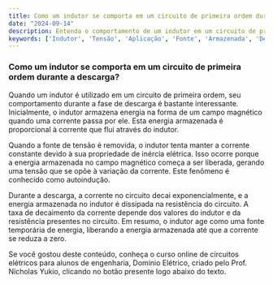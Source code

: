 ```yaml
---
title: Como um indutor se comporta em um circuito de primeira ordem durante a descarga?
date: "2024-09-14"
description: Entenda o comportamento de um indutor em um circuito de primeira ordem durante a fase de descarga.
keywords: ['Indutor', 'Tensão', 'Aplicação', 'Fonte', 'Armazenada', 'Descarga']
---
```


### Como um indutor se comporta em um circuito de primeira ordem durante a descarga?

Quando um indutor é utilizado em um circuito de primeira ordem, seu comportamento durante a fase de descarga é bastante interessante. Inicialmente, o indutor armazena energia na forma de um campo magnético quando uma corrente passa por ele. Esta energia armazenada é proporcional à corrente que flui através do indutor.

Quando a fonte de tensão é removida, o indutor tenta manter a corrente constante devido à sua propriedade de inércia elétrica. Isso ocorre porque a energia armazenada no campo magnético começa a ser liberada, gerando uma tensão que se opõe à variação da corrente. Este fenômeno é conhecido como autoindução.

Durante a descarga, a corrente no circuito decai exponencialmente, e a energia armazenada no indutor é dissipada na resistência do circuito. A taxa de decaimento da corrente depende dos valores do indutor e da resistência presentes no circuito. Em resumo, o indutor age como uma fonte temporária de energia, liberando a energia armazenada até que a corrente se reduza a zero.

Se você gostou deste conteúdo, conheça o curso online de circuitos elétricos para alunos de engenharia, Domínio Elétrico, criado pelo Prof. Nicholas Yukio, clicando no botão presente logo abaixo do texto.